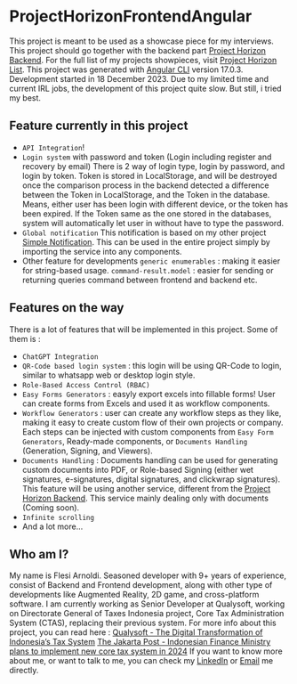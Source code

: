 # ProjectHorizonFrontendAngular

This project is meant to be used as a showcase piece for my interviews. This project should go together with the backend part [Project Horizon Backend](https://github.com/roybookmaker/ProjectHorizon.Backend.NET).
For the full list of my projects showpieces, visit [Project Horizon List](https://github.com/stars/roybookmaker/lists/project-horizon).
This project was generated with [Angular CLI](https://github.com/angular/angular-cli) version 17.0.3.
Development started in 18 December 2023. Due to my limited time and current IRL jobs, the development of this project quite slow. But still, i tried my best.

## Feature currently in this project

- `API Integration`!
- `Login system` with password and token (Login including register and recovery by email)
There is 2 way of login type, login by password, and login by token. Token is stored in LocalStorage, and will be destroyed once the comparison process in the backend detected a difference between the Token in LocalStorage, and the Token in the database. Means, either user has been login with different device, or the token has been expired. If the Token same as the one stored in the databases, system will automatically let user in without have to type the password.
- `Global notification`
This notification is based on my other project [Simple Notification](https://github.com/roybookmaker/Simple-Notification). This can be used in the entire project simply by importing the service into any components.
- Other feature for developments
`generic enumerables` : making it easier for string-based usage.
`command-result.model` : easier for sending or returning queries command between frontend and backend
etc.

## Features on the way

There is a lot of features that will be implemented in this project. Some of them is :
- `ChatGPT Integration`
- `QR-Code based login system` : this login will be using QR-Code to login, similar to whatsapp web or desktop login style.
- `Role-Based Access Control (RBAC)`
- `Easy Forms Generators` : easyly export excels into fillable forms! User can create forms from Excels and used it as workflow components.
- `Workflow Generators` : user can create any workflow steps as they like, making it easy to create custom flow of their own projects or company. Each steps can be injected with custom components from `Easy Form Generators`, Ready-made components, or `Documents Handling` (Generation, Signing, and Viewers).
- `Documents Handling` : Documents handling can be used for generating custom documents into PDF, or Role-based Signing (either wet signatures, e-signatures, digital signatures, and clickwrap signatures). This feature will be using another service, different from the [Project Horizon Backend](https://github.com/roybookmaker/ProjectHorizon.Backend.NET). This service mainly dealing only with documents (Coming soon).
- `Infinite scrolling`
- And a lot more...

## Who am I?

My name is Flesi Arnoldi. Seasoned developer with 9+ years of experience, consist of Backend and Frontend development, along with other type of developments like Augmented Reality, 2D game, and cross-platform software.
I am currently working as Senior Developer at Qualysoft, working on Directorate General of Taxes Indonesia project, Core Tax Administration System (CTAS), replacing their previous system.
For more info about this project, you can read here :
[Qualysoft - The Digital Transformation of Indonesia’s Tax System](https://qualysoft.com/en/references/digital-transformation-indonesia-tax-system)
[The Jakarta Post - Indonesian Finance Ministry plans to implement new core tax system in 2024](https://www.thejakartapost.com/business/2023/11/02/indonesian-finance-ministry-plans-to-implement-new-core-tax-system-in-2024.html)
If you want to know more about me, or want to talk to me, you can check my [LinkedIn](https://www.linkedin.com/in/flesi-arnoldi-7b2465211/) or [Email](flesi.arnoldi@gmail.com) me directly.
